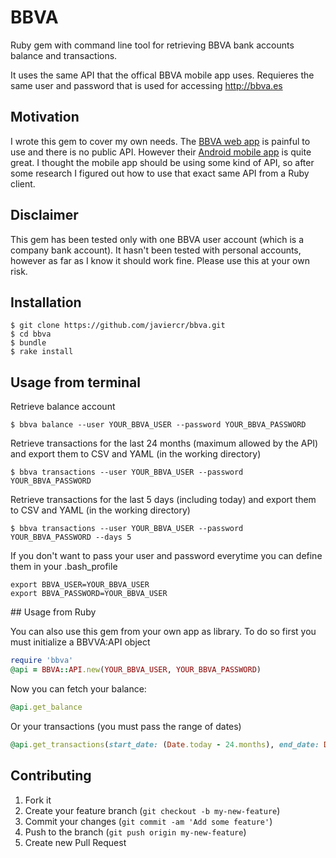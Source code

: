 # BBVA

Ruby gem with command line tool for retrieving BBVA bank accounts balance and transactions.

It uses the same API that the offical BBVA mobile app uses. Requieres the same user and password that is used for accessing http://bbva.es

## Motivation

I wrote this gem to cover my own needs. The [BBVA web app](https://www.bbva.es/) is painful to use and there is no public API. However their [Android mobile app](https://play.google.com/store/apps/developer?id=BBVA) is quite great. I thought the mobile app should be using some kind of API, so after some research I figured out how to use that exact same API from a Ruby client.

## Disclaimer

This gem has been tested only with one BBVA user account (which is a company bank account). It hasn't been tested with personal accounts, however as far as I know it should work fine. Please use this at your own risk.

## Installation

    $ git clone https://github.com/javiercr/bbva.git
    $ cd bbva
    $ bundle
    $ rake install

## Usage from terminal

Retrieve balance account

    $ bbva balance --user YOUR_BBVA_USER --password YOUR_BBVA_PASSWORD

Retrieve transactions for the last 24 months (maximum allowed by the API) and export them to CSV and YAML (in the working directory)

    $ bbva transactions --user YOUR_BBVA_USER --password YOUR_BBVA_PASSWORD

Retrieve transactions for the last 5 days (including today) and export them to CSV and YAML (in the working directory)

    $ bbva transactions --user YOUR_BBVA_USER --password YOUR_BBVA_PASSWORD --days 5

If you don't want to pass your user and password everytime you can define them in your .bash_profile

    export BBVA_USER=YOUR_BBVA_USER
    export BBVA_PASSWORD=YOUR_BBVA_USER
    
## Usage from Ruby

You can also use this gem from your own app as library. To do so first you must initialize a BBVVA:API object

```ruby
require 'bbva'
@api = BBVA::API.new(YOUR_BBVA_USER, YOUR_BBVA_PASSWORD)
```

Now you can fetch your balance:

```ruby
@api.get_balance
```

Or your transactions (you must pass the range of dates)

```ruby
@api.get_transactions(start_date: (Date.today - 24.months), end_date: Date.today)
```

## Contributing

1. Fork it
2. Create your feature branch (`git checkout -b my-new-feature`)
3. Commit your changes (`git commit -am 'Add some feature'`)
4. Push to the branch (`git push origin my-new-feature`)
5. Create new Pull Request
